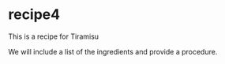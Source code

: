 # recipe4

This is a recipe for Tiramisu


We will include a list of the ingredients and provide a procedure. 